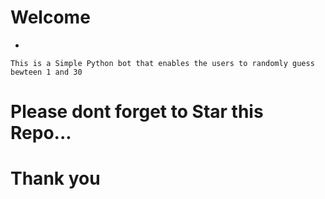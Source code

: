 # Welcome
- 
<!-- Hi 123-->
    This is a Simple Python bot that enables the users to randomly guess bewteen 1 and 30
# Please dont forget to Star this Repo...
# Thank you
